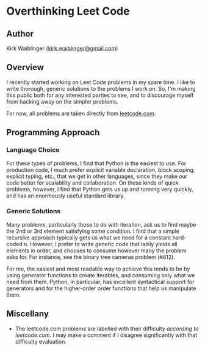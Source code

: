 # Overthinking Leet Code

## Author
Kirk Waiblinger ([kirk.waiblinger@gmail.com](kirk.waiblinger@gmail.com))

## Overview

I recently started working on Leet Code problems in my spare time. I like to write thorough, generic solutions to the problems I work on. So, I'm making this public both for any interested parties to see, and to discourage myself from hacking away on the simpler problems.

For now, all problems are taken directly from [leetcode.com](https://leetcode.com/problemset/all/).

## Programming Approach

### Language Choice

For these types of problems, I find that Python is the easiest to use. For production code, I much prefer explicit variable declaration, block scoping, explicit typing, etc., that we get in other languages, since they make our code better for scalability and collaboration. On these kinds of quick problems, however, I find that Python gets us up and running very quickly, and has an enormously useful standard library.

### Generic Solutions

Many problems, particularly those to do with iteration, ask us to find maybe the 2nd or 3rd element satisfying some condition. I find that a simple recursive approach typically gets us what we need for a constant hard-coded n. However, I prefer to write generic code that lazily yields all elements in order, and chooses to consume however many the problem asks for. For instance, see the binary tree cameras problem (#812).

For me, the easiest and most readable way to achieve this tends to be by using generator functions to create iterables, and consuming only what we need from them. Python, in particular, has excellent syntactical support for generators and for the higher-order order functions that help us manipulate them.


## Miscellany

- The leetcode.com problems are labelled with their difficulty _according to leetcode.com_. I may make a comment if I disagree significantly with that difficulty evaluation.